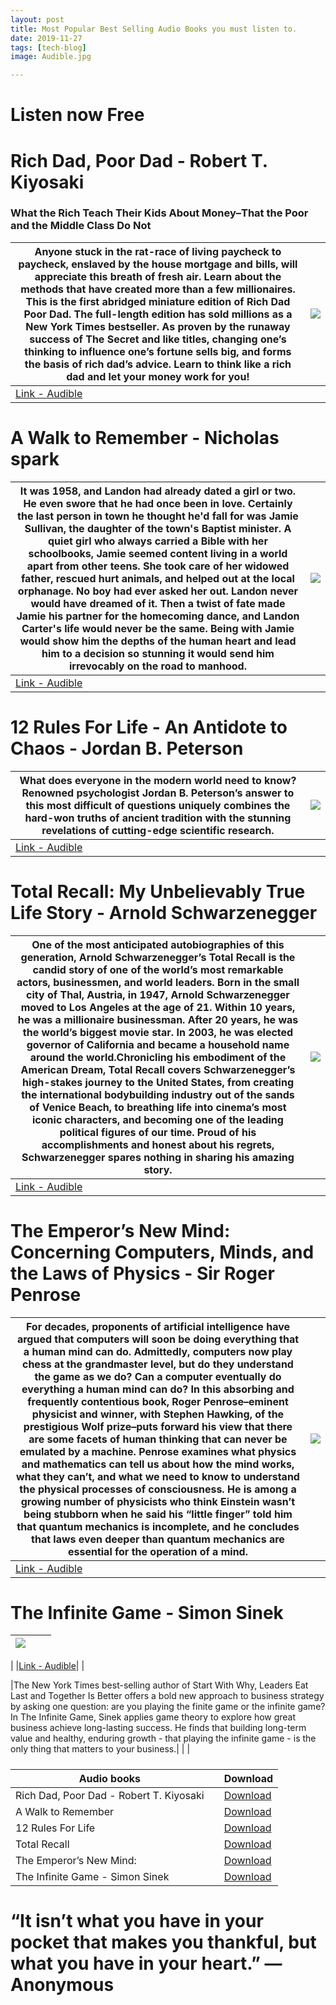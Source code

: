```yaml
---
layout: post
title: Most Popular Best Selling Audio Books you must listen to.
date: 2019-11-27
tags: [tech-blog]
image: Audible.jpg

---
```



# Listen now Free

# Rich Dad, Poor Dad - Robert T. Kiyosaki

###  What the Rich Teach Their Kids About Money–That the Poor and the Middle Class Do Not

|Anyone stuck in the rat-race of living paycheck to paycheck, enslaved by the house mortgage and bills, will appreciate this breath of fresh air. Learn about the methods that have created more than a few millionaires. This is the first abridged miniature edition of Rich Dad Poor Dad. The full-length edition has sold millions as a New York Times bestseller. As proven by the runaway success of The Secret and like titles, changing one’s thinking to influence one’s fortune sells big, and forms the basis of rich dad’s advice. Learn to think like a rich dad and let your money work for you!| <a href="https://www.amazon.in/Rich-Dad-Poor-Anniversary-Middle/dp/B07QRWSKG6/ref=as_li_ss_il?_encoding=UTF8&qid=1574845045&sr=8-2&linkCode=li3&tag=truthfullveno-21&linkId=2ed78cc6ad6be1c9218055ca24672502&language=en_IN" target="_blank"><img border="0" src="//ws-in.amazon-adsystem.com/widgets/q?_encoding=UTF8&ASIN=B07QRWSKG6&Format=_SL250_&ID=AsinImage&MarketPlace=IN&ServiceVersion=20070822&WS=1&tag=truthfullveno-21&language=en_IN" ></a><img src="https://ir-in.amazon-adsystem.com/e/ir?t=truthfullveno-21&language=en_IN&l=li3&o=31&a=B07QRWSKG6" width="1" height="1" border="0" alt="" style="border:none !important; margin:0px !important;" /> |
|--|--|
| [Link - Audible](https://amzn.to/34nMwnG) |  |

# A Walk to Remember - Nicholas spark

| It was 1958, and Landon had already dated a girl or two. He even swore that he had once been in love. Certainly the last person in town he thought he'd fall for was Jamie Sullivan, the daughter of the town's Baptist minister. A quiet girl who always carried a Bible with her schoolbooks, Jamie seemed content living in a world apart from other teens. She took care of her widowed father, rescued hurt animals, and helped out at the local orphanage. No boy had ever asked her out. Landon never would have dreamed of it. Then a twist of fate made Jamie his partner for the homecoming dance, and Landon Carter's life would never be the same. Being with Jamie would show him the depths of the human heart and lead him to a decision so stunning it would send him irrevocably on the road to manhood.| <a href="https://www.amazon.in/A-Walk-to-Remember/dp/B079TLTZTH/ref=as_li_ss_il?_encoding=UTF8&qid=1574848752&sr=8-3&linkCode=li3&tag=truthfullveno-21&linkId=e01d8684b3b72ecfb743a9e9846de769&language=en_IN" target="_blank"><img border="0" src="//ws-in.amazon-adsystem.com/widgets/q?_encoding=UTF8&ASIN=B079TLTZTH&Format=_SL250_&ID=AsinImage&MarketPlace=IN&ServiceVersion=20070822&WS=1&tag=truthfullveno-21&language=en_IN" ></a><img src="https://ir-in.amazon-adsystem.com/e/ir?t=truthfullveno-21&language=en_IN&l=li3&o=31&a=B079TLTZTH" width="1" height="1" border="0" alt="" style="border:none !important; margin:0px !important;" />|
|--|--|
| [Link - Audible](https://amzn.to/2rwMRpu) |  |

# 12 Rules For Life - An Antidote to Chaos - Jordan B. Peterson

|What does everyone in the modern world need to know? Renowned psychologist Jordan B. Peterson’s answer to this most difficult of questions uniquely combines the hard-won truths of ancient tradition with the stunning revelations of cutting-edge scientific research.| <a href="https://www.amazon.in/12-Rules-Life-Antidote-Chaos/dp/B078Y8ZHXK/ref=as_li_ss_il?_encoding=UTF8&qid=1574850035&sr=8-1&linkCode=li3&tag=truthfullveno-21&linkId=53bd19cc1d40072514136b195dc0c2f5&language=en_IN" target="_blank"><img border="0" src="//ws-in.amazon-adsystem.com/widgets/q?_encoding=UTF8&ASIN=B078Y8ZHXK&Format=_SL250_&ID=AsinImage&MarketPlace=IN&ServiceVersion=20070822&WS=1&tag=truthfullveno-21&language=en_IN" ></a><img src="https://ir-in.amazon-adsystem.com/e/ir?t=truthfullveno-21&language=en_IN&l=li3&o=31&a=B078Y8ZHXK" width="1" height="1" border="0" alt="" style="border:none !important; margin:0px !important;" /> |
|--|--|
| [Link - Audible](https://amzn.to/2ryIjil) |  |


# Total Recall: My Unbelievably True Life Story - Arnold Schwarzenegger

| One of the most anticipated autobiographies of this generation, Arnold Schwarzenegger’s Total Recall is the candid story of one of the world’s most remarkable actors, businessmen, and world leaders. Born in the small city of Thal, Austria, in 1947, Arnold Schwarzenegger moved to Los Angeles at the age of 21. Within 10 years, he was a millionaire businessman. After 20 years, he was the world’s biggest movie star. In 2003, he was elected governor of California and became a household name around the world.Chronicling his embodiment of the American Dream, Total Recall covers Schwarzenegger’s high-stakes journey to the United States, from creating the international bodybuilding industry out of the sands of Venice Beach, to breathing life into cinema’s most iconic characters, and becoming one of the leading political figures of our time. Proud of his accomplishments and honest about his regrets, Schwarzenegger spares nothing in sharing his amazing story. | <a href="https://www.amazon.in/Total-Recall-Unbelievably-True-Story/dp/1442353279/ref=as_li_ss_il?_encoding=UTF8&qid=1574850125&sr=8-1-spons&linkCode=li3&tag=truthfullveno-21&linkId=e81dd8bdeee9e3612afc5e437050fe35&language=en_IN" target="_blank"><img border="0" src="//ws-in.amazon-adsystem.com/widgets/q?_encoding=UTF8&ASIN=1442353279&Format=_SL250_&ID=AsinImage&MarketPlace=IN&ServiceVersion=20070822&WS=1&tag=truthfullveno-21&language=en_IN" ></a><img src="https://ir-in.amazon-adsystem.com/e/ir?t=truthfullveno-21&language=en_IN&l=li3&o=31&a=1442353279" width="1" height="1" border="0" alt="" style="border:none !important; margin:0px !important;" /> |
|--|--|
| [Link - Audible](https://amzn.to/2XPI12V) |  |

# The Emperor’s New Mind: Concerning Computers, Minds, and the Laws of Physics - Sir Roger Penrose

For decades, proponents of artificial intelligence have argued that computers will soon be doing everything that a human mind can do. Admittedly, computers now play chess at the grandmaster level, but do they understand the game as we do? Can a computer eventually do everything a human mind can do?  In this absorbing and frequently contentious book, Roger Penrose–eminent physicist and winner, with Stephen Hawking, of the prestigious Wolf prize–puts forward his view that there are some facets of human thinking that can never be emulated by a machine. Penrose examines what physics and mathematics can tell us about how the mind works, what they can’t, and what we need to know to understand the physical processes of consciousness.  He is among a growing number of physicists who think Einstein wasn’t being stubborn when he said his “little finger” told him that quantum mechanics is incomplete, and he concludes that laws even deeper than quantum mechanics are essential for the operation of a mind. | <a href="https://www.amazon.in/Emperors-New-Mind-Concerning-Computers/dp/B07YBK96TC/ref=as_li_ss_il?_encoding=UTF8&qid=1574850238&sr=8-3&linkCode=li3&tag=truthfullveno-21&linkId=f55671b8b494a188e1c9199fa29da163&language=en_IN" target="_blank"><img border="0" src="//ws-in.amazon-adsystem.com/widgets/q?_encoding=UTF8&ASIN=B07YBK96TC&Format=_SL250_&ID=AsinImage&MarketPlace=IN&ServiceVersion=20070822&WS=1&tag=truthfullveno-21&language=en_IN" ></a><img src="https://ir-in.amazon-adsystem.com/e/ir?t=truthfullveno-21&language=en_IN&l=li3&o=31&a=B07YBK96TC" width="1" height="1" border="0" alt="" style="border:none !important; margin:0px !important;" /> |
|--|--|
| [Link - Audible](https://amzn.to/2sm5ahL) |  |

# The Infinite Game - Simon Sinek
| <a href="https://www.amazon.in/Infinite-Game-Businesses-Achieve-Long-lasting/dp/B07H9DFC43/ref=as_li_ss_il?_encoding=UTF8&qid=1574850350&sr=8-2&linkCode=li3&tag=truthfullveno-21&linkId=dadcf6ae96bbe6db3582552bfea1d4e1&language=en_IN" target="_blank"><img border="0" src="//ws-in.amazon-adsystem.com/widgets/q?_encoding=UTF8&ASIN=B07H9DFC43&Format=_SL250_&ID=AsinImage&MarketPlace=IN&ServiceVersion=20070822&WS=1&tag=truthfullveno-21&language=en_IN" ></a><img src="https://ir-in.amazon-adsystem.com/e/ir?t=truthfullveno-21&language=en_IN&l=li3&o=31&a=B07H9DFC43" width="1" height="1" border="0" alt="" style="border:none !important; margin:0px !important;" /> |  |  |
|--|--|--|

| |[Link - Audible](https://amzn.to/37JPapO)|  |

|The New York Times best-selling author of Start With Why, Leaders Eat Last and Together Is Better offers a bold new approach to business strategy by asking one question: are you playing the finite game or the infinite game? In The Infinite Game, Sinek applies game theory to explore how great business achieve long-lasting success. He finds that building long-term value and healthy, enduring growth - that playing the infinite game - is the only thing that matters to your business.|  |  |



#####

|       Audio books         |                        |Download                       |
|----------------|-------------------------------|-----------------------------|
|Rich Dad, Poor Dad - Robert T. Kiyosaki|  |[Download](https://amzn.to/34nMwnG)     |
|A Walk to Remember| |[Download](https://amzn.to/2rwMRpu)           |
| 12 Rules For Life   | |[Download](https://amzn.to/2ryIjil)           |
|Total Recall | |[Download](https://amzn.to/2XPI12V)            |
|The Emperor’s New Mind: | |[Download](https://amzn.to/2sm5ahL) |
|The Infinite Game - Simon Sinek |  |[Download](https://amzn.to/37JPapO)|



# “It isn’t what you have in your pocket that makes you thankful, but what you have in your heart.” —Anonymous



